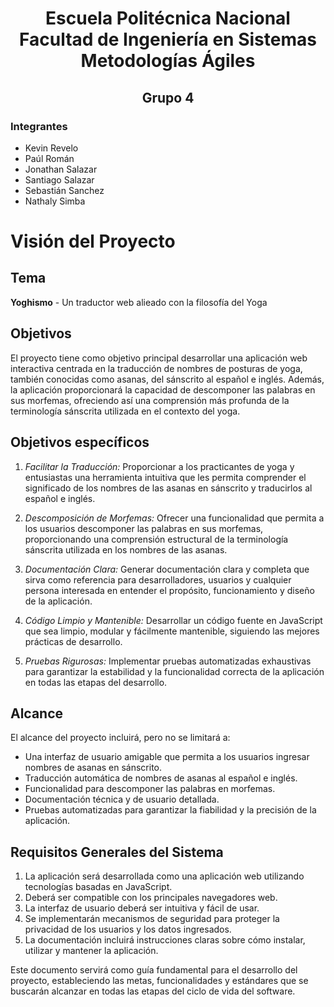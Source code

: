 <h1 align="center">
    Escuela Politécnica Nacional<br>
    Facultad de Ingeniería en Sistemas<br>
    Metodologías Ágiles<br>
</h1>
<h2 align="center"> Grupo 4 </h2>


### Integrantes
- Kevin Revelo
- Paúl Román
- Jonathan Salazar
- Santiago Salazar
- Sebastián Sanchez
- Nathaly Simba

# Visión del Proyecto

## Tema
**Yoghismo** - Un traductor web alieado con la filosofía del Yoga
## Objetivos
El proyecto tiene como objetivo principal desarrollar una aplicación web interactiva centrada en la traducción de nombres de posturas de yoga, también conocidas como asanas, del sánscrito al español e inglés. Además, la aplicación proporcionará la capacidad de descomponer las palabras en sus morfemas, ofreciendo así una comprensión más profunda de la terminología sánscrita utilizada en el contexto del yoga.
## Objetivos específicos
1. *Facilitar la Traducción:* Proporcionar a los practicantes de yoga y entusiastas una herramienta intuitiva que les permita comprender el significado de los nombres de las asanas en sánscrito y traducirlos al español e inglés.

2. *Descomposición de Morfemas:* Ofrecer una funcionalidad que permita a los usuarios descomponer las palabras en sus morfemas, proporcionando una comprensión estructural de la terminología sánscrita utilizada en los nombres de las asanas.

3. *Documentación Clara:* Generar documentación clara y completa que sirva como referencia para desarrolladores, usuarios y cualquier persona interesada en entender el propósito, funcionamiento y diseño de la aplicación.

4. *Código Limpio y Mantenible:* Desarrollar un código fuente en JavaScript que sea limpio, modular y fácilmente mantenible, siguiendo las mejores prácticas de desarrollo.

5. *Pruebas Rigurosas:* Implementar pruebas automatizadas exhaustivas para garantizar la estabilidad y la funcionalidad correcta de la aplicación en todas las etapas del desarrollo.

## Alcance

El alcance del proyecto incluirá, pero no se limitará a:

- Una interfaz de usuario amigable que permita a los usuarios ingresar nombres de asanas en sánscrito.
- Traducción automática de nombres de asanas al español e inglés.
- Funcionalidad para descomponer las palabras en morfemas.
- Documentación técnica y de usuario detallada.
- Pruebas automatizadas para garantizar la fiabilidad y la precisión de la aplicación.

## Requisitos Generales del Sistema

1.  La aplicación será desarrollada como una aplicación web utilizando tecnologías basadas en JavaScript.
2.   Deberá ser compatible con los principales navegadores web.
3.  La interfaz de usuario deberá ser intuitiva y fácil de usar.
4. Se implementarán mecanismos de seguridad para proteger la privacidad de los usuarios y los datos ingresados.
5. La documentación incluirá instrucciones claras sobre cómo instalar, utilizar y mantener la aplicación.

Este documento servirá como guía fundamental para el desarrollo del proyecto, estableciendo las metas, funcionalidades y estándares que se buscarán alcanzar en todas las etapas del ciclo de vida del software.